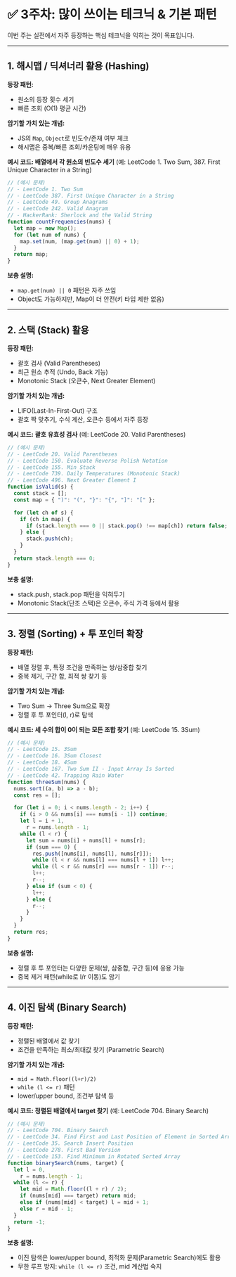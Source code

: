 # ✅ 3주차: 많이 쓰이는 테크닉 & 기본 패턴

이번 주는 실전에서 자주 등장하는 핵심 테크닉을 익히는 것이 목표입니다.

---

## 1. 해시맵 / 딕셔너리 활용 (Hashing)

**등장 패턴:**

- 원소의 등장 횟수 세기
- 빠른 조회 (O(1) 평균 시간)

**암기할 가치 있는 개념:**

- JS의 `Map`, `Object`로 빈도수/존재 여부 체크
- 해시맵은 중복/빠른 조회/카운팅에 매우 유용

**예시 코드: 배열에서 각 원소의 빈도수 세기**
(예: LeetCode 1. Two Sum, 387. First Unique Character in a String)

```js
// (예시 문제)
// - LeetCode 1. Two Sum
// - LeetCode 387. First Unique Character in a String
// - LeetCode 49. Group Anagrams
// - LeetCode 242. Valid Anagram
// - HackerRank: Sherlock and the Valid String
function countFrequencies(nums) {
  let map = new Map();
  for (let num of nums) {
    map.set(num, (map.get(num) || 0) + 1);
  }
  return map;
}
```

**보충 설명:**

- `map.get(num) || 0` 패턴은 자주 쓰임
- Object도 가능하지만, Map이 더 안전(키 타입 제한 없음)

---

## 2. 스택 (Stack) 활용

**등장 패턴:**

- 괄호 검사 (Valid Parentheses)
- 최근 원소 추적 (Undo, Back 기능)
- Monotonic Stack (오큰수, Next Greater Element)

**암기할 가치 있는 개념:**

- LIFO(Last-In-First-Out) 구조
- 괄호 짝 맞추기, 수식 계산, 오큰수 등에서 자주 등장

**예시 코드: 괄호 유효성 검사**
(예: LeetCode 20. Valid Parentheses)

```js
// (예시 문제)
// - LeetCode 20. Valid Parentheses
// - LeetCode 150. Evaluate Reverse Polish Notation
// - LeetCode 155. Min Stack
// - LeetCode 739. Daily Temperatures (Monotonic Stack)
// - LeetCode 496. Next Greater Element I
function isValid(s) {
  const stack = [];
  const map = { ")": "(", "}": "{", "]": "[" };

  for (let ch of s) {
    if (ch in map) {
      if (stack.length === 0 || stack.pop() !== map[ch]) return false;
    } else {
      stack.push(ch);
    }
  }
  return stack.length === 0;
}
```

**보충 설명:**

- stack.push, stack.pop 패턴을 익혀두기
- Monotonic Stack(단조 스택)은 오큰수, 주식 가격 등에서 활용

---

## 3. 정렬 (Sorting) + 투 포인터 확장

**등장 패턴:**

- 배열 정렬 후, 특정 조건을 만족하는 쌍/삼중합 찾기
- 중복 제거, 구간 합, 최적 쌍 찾기 등

**암기할 가치 있는 개념:**

- Two Sum → Three Sum으로 확장
- 정렬 후 투 포인터(l, r)로 탐색

**예시 코드: 세 수의 합이 0이 되는 모든 조합 찾기**
(예: LeetCode 15. 3Sum)

```js
// (예시 문제)
// - LeetCode 15. 3Sum
// - LeetCode 16. 3Sum Closest
// - LeetCode 18. 4Sum
// - LeetCode 167. Two Sum II - Input Array Is Sorted
// - LeetCode 42. Trapping Rain Water
function threeSum(nums) {
  nums.sort((a, b) => a - b);
  const res = [];

  for (let i = 0; i < nums.length - 2; i++) {
    if (i > 0 && nums[i] === nums[i - 1]) continue;
    let l = i + 1,
      r = nums.length - 1;
    while (l < r) {
      let sum = nums[i] + nums[l] + nums[r];
      if (sum === 0) {
        res.push([nums[i], nums[l], nums[r]]);
        while (l < r && nums[l] === nums[l + 1]) l++;
        while (l < r && nums[r] === nums[r - 1]) r--;
        l++;
        r--;
      } else if (sum < 0) {
        l++;
      } else {
        r--;
      }
    }
  }
  return res;
}
```

**보충 설명:**

- 정렬 후 투 포인터는 다양한 문제(쌍, 삼중합, 구간 등)에 응용 가능
- 중복 제거 패턴(while로 l/r 이동)도 암기

---

## 4. 이진 탐색 (Binary Search)

**등장 패턴:**

- 정렬된 배열에서 값 찾기
- 조건을 만족하는 최소/최대값 찾기 (Parametric Search)

**암기할 가치 있는 개념:**

- `mid = Math.floor((l+r)/2)`
- `while (l <= r)` 패턴
- lower/upper bound, 조건부 탐색 등

**예시 코드: 정렬된 배열에서 target 찾기**
(예: LeetCode 704. Binary Search)

```js
// (예시 문제)
// - LeetCode 704. Binary Search
// - LeetCode 34. Find First and Last Position of Element in Sorted Array
// - LeetCode 35. Search Insert Position
// - LeetCode 278. First Bad Version
// - LeetCode 153. Find Minimum in Rotated Sorted Array
function binarySearch(nums, target) {
  let l = 0,
    r = nums.length - 1;
  while (l <= r) {
    let mid = Math.floor((l + r) / 2);
    if (nums[mid] === target) return mid;
    else if (nums[mid] < target) l = mid + 1;
    else r = mid - 1;
  }
  return -1;
}
```

**보충 설명:**

- 이진 탐색은 lower/upper bound, 최적화 문제(Parametric Search)에도 활용
- 무한 루프 방지: `while (l <= r)` 조건, mid 계산법 숙지
